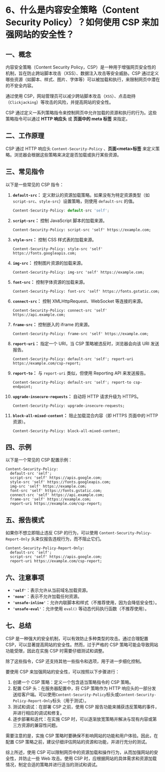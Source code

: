 # 6、什么是内容安全策略（Content Security Policy）？如何使用 CSP 来加强网站的安全性？

## 一、概念

内容安全策略（Content Security Policy，CSP）是一种用于增强网页安全性的机制，旨在防止跨站脚本攻击（XSS）、数据注入攻击等安全威胁。CSP 通过定义哪些资源（如脚本、样式、图片、字体等）可以被加载和执行，来限制网页中潜在的不安全内容。

通过使用 CSP，网站管理员可以减少跨站脚本攻击（`XSS`）、点击劫持（`Clickjacking`）等攻击的风险，并提高网站的安全性。

CSP 通过定义一系列策略指令来控制网页中允许加载的资源和执行的行为。这些策略指令可以通过 **HTTP 响应头** 或 **页面中的 meta 标签** 来指定。

## 二、工作原理

CSP 通过 HTTP 响应头 `Content-Security-Policy` 、**页面\<meta\>标签** 来定义策略。浏览器会根据这些策略来决定是否加载或执行某些资源。

## 三、常见指令

以下是一些常见的 CSP 指令：

1. **`default-src`：** 定义默认的资源加载策略。如果没有为特定资源类型（如 `script-src`、`style-src`）设置策略，则使用 `default-src` 的值。

   ```js
   Content-Security-Policy: default-src 'self';
   ```

2. **`script-src`：** 控制 JavaScript 脚本的加载来源。

   ```http
   Content-Security-Policy: script-src 'self' https://example.com;
   ```

3. **`style-src`：** 控制 CSS 样式表的加载来源。

   ```http
   Content-Security-Policy: style-src 'self' https://fonts.googleapis.com;
   ```

4. **`img-src`：** 控制图片资源的加载来源。

   ```http
   Content-Security-Policy: img-src 'self' https://example.com;
   ```

5. **`font-src`：** 控制字体资源的加载来源。

   ```http
   Content-Security-Policy: font-src 'self' https://fonts.gstatic.com;
   ```

6. **`connect-src`：** 控制 XMLHttpRequest、WebSocket 等连接的来源。

   ```http
   Content-Security-Policy: connect-src 'self' https://api.example.com;
   ```

7. **`frame-src`：** 控制嵌入的 iframe 的来源。

   ```http
   Content-Security-Policy: frame-src 'self' https://example.com;
   ```

8. **`report-uri`：** 指定一个 URI，当 CSP 策略被违反时，浏览器会向该 URI 发送报告。

   ```http
   Content-Security-Policy: default-src 'self'; report-uri https://example.com/csp-report;
   ```

9. **`report-to`：** 与 `report-uri` 类似，但使用 Reporting API 来发送报告。

   ```http
   Content-Security-Policy: default-src 'self'; report-to csp-endpoint;
   ```

10. **`upgrade-insecure-requests`：** 自动将 HTTP 请求升级为 HTTPS。

    ```http
    Content-Security-Policy: upgrade-insecure-requests;
    ```

11. **`block-all-mixed-content`：** 阻止加载混合内容（即 HTTPS 页面中的 HTTP 资源）。

    ```http
    Content-Security-Policy: block-all-mixed-content;
    ```

## 四、示例

以下是一个常见的 CSP 配置示例：

```http
Content-Security-Policy:
  default-src 'self';
  script-src 'self' https://apis.google.com;
  style-src 'self' https://fonts.googleapis.com;
  img-src 'self' https://example.com;
  font-src 'self' https://fonts.gstatic.com;
  connect-src 'self' https://api.example.com;
  frame-src 'self' https://example.com;
  report-uri https://example.com/csp-report;
```

## 五、报告模式

如果你不想立即阻止违反 CSP 的行为，可以使用 `Content-Security-Policy-Report-Only` 头来仅报告违规行为，而不阻止它们。

```http
Content-Security-Policy-Report-Only:
  default-src 'self';
  script-src 'self' https://apis.google.com;
  report-uri https://example.com/csp-report;
```

## 六、注意事项

- **`'self'`**：表示允许从当前域名加载资源。
- **`'none'`**：表示不允许加载任何资源。
- **`'unsafe-inline'`**：允许内联脚本和样式（不推荐使用，因为会降低安全性）。
- **`'unsafe-eval'`**：允许使用 `eval()` 等动态代码执行函数（不推荐使用）。

## 七、总结

CSP 是一种强大的安全机制，可以有效防止多种类型的攻击。通过合理配置 CSP，可以显著提高网站的安全性。然而，过于严格的 CSP 策略可能会导致网站功能受限，因此在实施 CSP 时需要仔细测试和调整。

除了这些指令，CSP 还支持其他一些指令和选项，用于进一步细化控制。

要使用 CSP 来加强网站的安全性，可以按照以下步骤进行：

1. 创建一个 CSP 策略：定义一个包含适当策略指令的 CSP 策略。
2. 配置 CSP 头：在服务器配置中，将 CSP 策略作为 HTTP 响应头的一部分发送给客户端。可以使用`Content-Security-Policy`标头或`Content-Security-Policy-Report-Only`标头（用于测试）。
3. 测试和调试：在部署 CSP 之前，使用 CSP 报告功能来捕获违反策略的事件，并进行相应的调试和修复。
4. 逐步部署和迭代：在实施 CSP 时，可以逐渐放宽策略并解决与现有内容或第三方资源的兼容性问题。

需要注意的是，实施 CSP 策略时要确保不影响网站的功能和用户体验。因此，在配置 CSP 策略之前，建议仔细评估网站的资源和功能，并进行充分的测试。

综上所述，使用 CSP 可以限制网页中的资源加载和操作行为，从而加强网站的安全性，并防止一些 Web 攻击。使用 CSP 时，应根据网站的具体需求和资源加载情况，制定合适的策略并进行适当的测试和调试。

